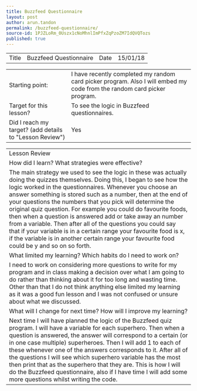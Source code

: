 ```yaml
---
title: Buzzfeed Questionnaire
layout: post
author: arun.tandon
permalink: /buzzfeed-questionnaire/
source-id: 1PJZLoRm_0Uszx1cNoMhnlImPfxZqPzoZM7IdQVQTozs
published: true
---
```

<table>
  <tr>
    <td>Title</td>
    <td>Buzzfeed Questionnaire</td>
    <td>Date</td>
    <td>15/01/18</td>
  </tr>
</table>


<table>
  <tr>
    <td>Starting point:</td>
    <td>I have recently completed my random card picker program. Also I will embed my code from the random card picker program.</td>
  </tr>
  <tr>
    <td>Target for this lesson?</td>
    <td>To see the logic in Buzzfeed questionnaires.</td>
  </tr>
  <tr>
    <td>Did I reach my target? 
(add details to "Lesson Review")</td>
    <td>Yes</td>
  </tr>
</table>


<table>
  <tr>
    <td>Lesson Review</td>
  </tr>
  <tr>
    <td>How did I learn? What strategies were effective? </td>
  </tr>
  <tr>
    <td>The main strategy we used to see the logic in these was actually doing the quizzes themselves. Doing this, I began to see how the logic worked in the questionnaires. Whenever you choose an answer something is stored such as a number, then at the end of your questions the numbers that you pick will determine the original quiz question. For example you could do favourite foods, then when a question is answered add or take away an number from a variable. Then after all of the questions you could say that if your variable is in a certain range your favourite food is x, if the variable is in another certain range your favourite food could be y and so on so forth. </td>
  </tr>
  <tr>
    <td>What limited my learning? Which habits do I need to work on? </td>
  </tr>
  <tr>
    <td>I need to work on considering more questions to write for my program and in class making a decision over what I am going to do rather than thinking about it for too long and wasting time. Other than that I do not think anything else limited my learning as it was a good fun lesson and I was not confused or unsure about what we discussed.</td>
  </tr>
  <tr>
    <td>What will I change for next time? How will I improve my learning?</td>
  </tr>
  <tr>
    <td>Next time I will have planned the logic of the Buzzfeed quiz program. I will have a variable for each superhero. Then when a question is answered, the answer will correspond to a certain (or in one case multiple) superheroes. Then I will add 1 to each of these whenever one of the answers corresponds to it. After all of the questions I will see which superhero variable has the most then print that as the superhero that they are. This is how I will do the Buzzfeed questionnaire, also if I have time I will add some more questions whilst writing the code.

</td>
  </tr>
</table>


